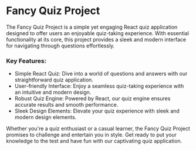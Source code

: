 ## <h1>Fancy Quiz Project</h1>

The Fancy Quiz Project is a simple yet engaging React quiz application designed to offer users an enjoyable quiz-taking experience. With essential functionality at its core, this project provides a sleek and modern interface for navigating through questions effortlessly.

### Key Features:
<ul>
    
<li>Simple React Quiz: Dive into a world of questions and answers with our straightforward quiz application. </li>
<li>User-friendly Interface: Enjoy a seamless quiz-taking experience with an intuitive and modern design.</li>
<li>Robust Quiz Engine: Powered by React, our quiz engine ensures accurate results and smooth performance.</li>
<li>Sleek Design Elements: Elevate your quiz experience with sleek and modern design elements.</li>
</ul>

Whether you're a quiz enthusiast or a casual learner, the Fancy Quiz Project promises to challenge and entertain you in style. Get ready to put your knowledge to the test and have fun with our captivating quiz application.

